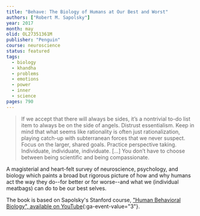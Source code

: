 ```yaml
---
title: "Behave: The Biology of Humans at Our Best and Worst"
authors: ["Robert M. Sapolsky"]
year: 2017
month: may
olid: OL27351361M
publisher: "Penguin"
course: neuroscience
status: featured
tags:
  - biology
  - khandha
  - problems
  - emotions
  - power
  - inner
  - science
pages: 790
---
```


> If we accept that there will always be sides, it’s a nontrivial to-do list item to always be on the side of angels. Distrust essentialism. Keep in mind that what seems like rationality is often just rationalization, playing catch-up with subterranean forces that we never suspect. Focus on the larger, shared goals. Practice perspective taking. Individuate, individuate, individuate. [...] You don’t have to choose between being scientific and being compassionate.

A magisterial and heart-felt survey of neuroscience, psychology, and biology which paints a broad but rigorous picture of how and why humans act the way they do--for better or for worse--and what we (individual meatbags) can do to be our best selves.

The book is based on Sapolsky's Stanford course, ["Human Behavioral Biology", available on YouTube](https://youtube.com/playlist?list=PL848F2368C90DDC3D){:ga-event-value="3"}.

